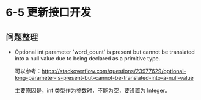 # 6-5 更新接口开发


## 问题整理

* Optional int parameter 'word_count' is present but cannot be translated into a null value due to being declared as a primitive type.

  可以参考：https://stackoverflow.com/questions/23977629/optional-long-parameter-is-present-but-cannot-be-translated-into-a-null-value

  主要原因是，int 类型作为参数时，不能为空，要设置为 Integer。


